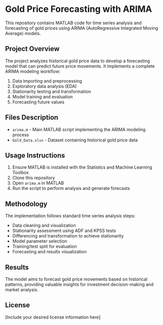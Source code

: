 # Gold Price Forecasting with ARIMA

This repository contains MATLAB code for time series analysis and forecasting of gold prices using ARIMA (AutoRegressive Integrated Moving Average) models.

## Project Overview

The project analyzes historical gold price data to develop a forecasting model that can predict future price movements. It implements a complete ARIMA modeling workflow:

1. Data importing and preprocessing
2. Exploratory data analysis (EDA)
3. Stationarity testing and transformation
4. Model training and evaluation
5. Forecasting future values

## Files Description

- `arima.m` - Main MATLAB script implementing the ARIMA modeling process
- `Gold_Data.xlsx` - Dataset containing historical gold price data

## Usage Instructions

1. Ensure MATLAB is installed with the Statistics and Machine Learning Toolbox
2. Clone this repository
3. Open `arima.m` in MATLAB
4. Run the script to perform analysis and generate forecasts

## Methodology

The implementation follows standard time series analysis steps:
- Data cleaning and visualization
- Stationarity assessment using ADF and KPSS tests
- Differencing and transformation to achieve stationarity
- Model parameter selection
- Training/test split for evaluation
- Forecasting and results visualization

## Results

The model aims to forecast gold price movements based on historical patterns, providing valuable insights for investment decision-making and market analysis.

## License

[Include your desired license information here] 